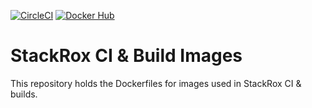 [![CircleCI][circleci-badge]][circleci-link]
[![Docker Hub][docker-badge]][docker-link]

# StackRox CI & Build Images

This repository holds the Dockerfiles for images used in StackRox CI & builds.

[circleci-badge]: https://circleci.com/gh/stackrox/rox-ci-image.svg?&style=shield&circle-token=f9c93b8793b8d77af175d0f34a200fe7261212d2
[circleci-link]:  https://circleci.com/gh/stackrox/workflows/rox-ci-image/tree/master
[docker-badge]:   https://img.shields.io/badge/docker-hub-blue.svg
[docker-link]:    https://hub.docker.com/r/stackrox/apollo-ci/tags/
